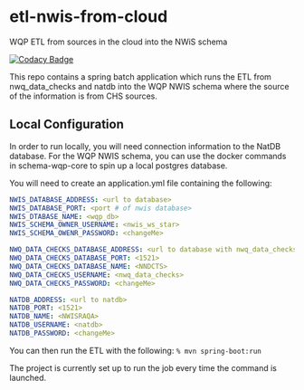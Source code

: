 # etl-nwis-from-cloud
WQP ETL from sources in the cloud into the NWiS schema

[![Codacy Badge](https://api.codacy.com/project/badge/Grade/a2f49e368a69454a92a326b3e649f18e)](https://www.codacy.com/app/usgs_wma_dev/etl-nwis-from-cloud?utm_source=github.com&amp;utm_medium=referral&amp;utm_content=NWQMC/etl-nwis-from-cloud&amp;utm_campaign=Badge_Grade)

This repo contains a spring batch application which runs the ETL from nwq_data_checks and natdb into the WQP NWIS
schema where the source of the information is from CHS sources. 

## Local Configuration
In order to run locally, you will need connection information to the NatDB database. For the WQP NWIS schema, you can use the docker commands in schema-wqp-core to spin up a local postgres database.

You will need to create an application.yml file containing the following:
```yaml
NWIS_DATABASE_ADDRESS: <url to database>
NWIS_DATABASE_PORT: <port # of nwis database>
NWIS_DTABASE_NAME: <wqp_db>
NWIS_SCHEMA_OWNER_USERNAME: <nwis_ws_star>
NWIS_SCHEMA_OWENR_PASSWORD: <changeMe>

NWQ_DATA_CHECKS_DATABASE_ADDRESS: <url to database with nwq_data_checks
NWQ_DATA_CHECKS_DATABASE_PORT: <1521>
NWQ_DATA_CHECKS_DATABASE_NAME: <NNDCTS>
NWQ_DATA_CHECKS_USERNAME: <nwq_data_checks>
NWQ_DATA_CHECKS_PASSWORD: <changeMe>

NATDB_ADDRESS: <url to natdb>
NATDB_PORT: <1521>
NATDB_NAME: <NWISRAQA>
NATDB_USERNAME: <natdb>
NATDB_PASSWORD: <changeMe>
```

You can then run the ETL with the following:
```% mvn spring-boot:run```

The project is currently set up to run the job every time the command is launched.
